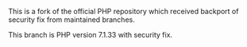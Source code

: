 This is a fork of the official PHP repository which received backport of security fix from maintained branches.

This branch is PHP version 7.1.33 with security fix.

